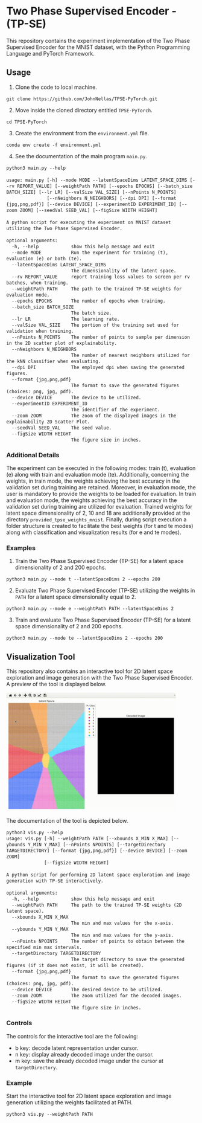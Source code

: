 # Two Phase Supervised Encoder - (TP-SE)

This repository contains the experiment implementation of the Two Phase Supervised Encoder for the MNIST dataset, with
the Python Programming Language and PyTorch Framework. 

## Usage

1. Clone the code to local machine.

```
git clone https://github.com/JohnNellas/TPSE-PyTorch.git
```

2. Move inside the cloned directory entitled ```TPSE-PyTorch```.

```
cd TPSE-PyTorch
```

3. Create the environment from the ```environment.yml``` file.

```
conda env create -f environment.yml
```

4. See the documentation of the main program ```main.py```.

```
python3 main.py --help

usage: main.py [-h] --mode MODE --latentSpaceDims LATENT_SPACE_DIMS [--rv REPORT_VALUE] [--weightPath PATH] [--epochs EPOCHS] [--batch_size BATCH_SIZE] [--lr LR] [--valSize VAL_SIZE] [--nPoints N_POINTS]
               [--nNeighbors N_NEIGHBORS] [--dpi DPI] [--format {jpg,png,pdf}] [--device DEVICE] [--experimentID EXPERIMENT_ID] [--zoom ZOOM] [--seedVal SEED_VAL] [--figSize WIDTH HEIGHT]

A python script for executing the experiment on MNIST dataset utilizing the Two Phase Supervised Encoder.

optional arguments:
  -h, --help            show this help message and exit
  --mode MODE           Run the experiment for training (t), evaluation (e) or both (te).
  --latentSpaceDims LATENT_SPACE_DIMS
                        The dimensionality of the latent space.
  --rv REPORT_VALUE     report training loss values to screen per rv batches, when training.
  --weightPath PATH     The path to the trained TP-SE weights for evaluation mode.
  --epochs EPOCHS       The number of epochs when training.
  --batch_size BATCH_SIZE
                        The batch size.
  --lr LR               The learning rate.
  --valSize VAL_SIZE    The portion of the training set used for validation when training.
  --nPoints N_POINTS    The number of points to sample per dimension in the 2D scatter plot of explainability.
  --nNeighbors N_NEIGHBORS
                        The number of nearest neighbors utilized for the kNN classifier when evaluating.
  --dpi DPI             The employed dpi when saving the generated figures.
  --format {jpg,png,pdf}
                        The format to save the generated figures (choices: png, jpg, pdf).
  --device DEVICE       The device to be utilized.
  --experimentID EXPERIMENT_ID
                        The identifier of the experiment.
  --zoom ZOOM           The zoom of the displayed images in the explainability 2D Scatter Plot.
  --seedVal SEED_VAL    The seed value.
  --figSize WIDTH HEIGHT
                        The figure size in inches.
```

### Additional Details
The experiment can be executed in the following modes: train (t), evaluation (e) 
along with train and evaluation mode (te). Additionally, concerning the weights, in train mode,
the weights achieving the best accuracy in the validation set during training are retained. Moreover,
in evaluation mode, the user is mandatory to provide the weights to be loaded for evaluation. In train and evaluation mode,
the weights achieving the best accuracy  in the validation set during training are utilized for evaluation.
Trained weights for latent space dimensionality of 2, 10 and 18 are additionally provided at the directory ```provided_tpse_weights_mnist```.
Finally, during script execution a folder structure is created to facilitate the best weights (for t and te modes)
along with classification and visualization results (for e and te modes).

### Examples
1. Train the Two Phase Supervised Encoder (TP-SE) for a latent space dimensionality of 2 and 200 epochs.
```
python3 main.py --mode t --latentSpaceDims 2 --epochs 200
```

2. Evaluate Two Phase Supervised Encoder (TP-SE) utilizing
the weights in ```PATH``` for a latent space
dimensionality equal to 2.
```
python3 main.py --mode e --weightPath PATH --latentSpaceDims 2
```

3. Train and evaluate Two Phase Supervised Encoder (TP-SE) for a latent space dimensionality of 2 and 200 epochs.
```
python3 main.py --mode te --latentSpaceDims 2 --epochs 200
```


## Visualization Tool
This repository also contains an interactive tool for 2D latent space exploration and image generation
with the Two Phase Supervised Encoder. A preview of the tool is displayed below.


<img src="./readme_contents/tpse_ls_pytorch.gif" width="450">



The documentation of the tool is depicted below.

```
python3 vis.py --help
usage: vis.py [-h] --weightPath PATH [--xbounds X_MIN X_MAX] [--ybounds Y_MIN Y_MAX] [--nPoints NPOINTS] [--targetDirectory TARGETDIRECTORY] [--format {jpg,png,pdf}] [--device DEVICE] [--zoom ZOOM]
              [--figSize WIDTH HEIGHT]

A python script for performing 2D latent space exploration and image generation with TP-SE interactively.

optional arguments:
  -h, --help            show this help message and exit
  --weightPath PATH     The path to the trained TP-SE weights (2D latent space).
  --xbounds X_MIN X_MAX
                        The min and max values for the x-axis.
  --ybounds Y_MIN Y_MAX
                        The min and max values for the y-axis.
  --nPoints NPOINTS     The number of points to obtain between the specified min max intervals.
  --targetDirectory TARGETDIRECTORY
                        The target directory to save the generated figures (if it does not exist, it will be created).
  --format {jpg,png,pdf}
                        The format to save the generated figures (choices: png, jpg, pdf).
  --device DEVICE       The desired device to be utilized.
  --zoom ZOOM           The zoom utilized for the decoded images.
  --figSize WIDTH HEIGHT
                        The figure size in inches.
```

### Controls
The controls for the interactive tool are the following:
- b key: decode latent representation under cursor.
- n key: display already decoded image under the cursor.
- m key: save the already decoded image under the cursor at ```targetDirectory```.

### Example
Start the interactive tool for 2D latent space exploration and image generation utilizing the weights
facilitated at PATH.
```
python3 vis.py --weightPath PATH
```